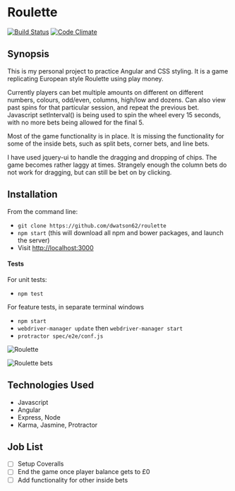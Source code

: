 Roulette
=======================

[![Build Status](https://travis-ci.org/dwatson62/roulette.svg?branch=master)](https://travis-ci.org/dwatson62/roulette) [![Code Climate](https://codeclimate.com/github/dwatson62/roulette/badges/gpa.svg)](https://codeclimate.com/github/dwatson62/roulette)

## Synopsis

This is my personal project to practice Angular and CSS styling. It is a game replicating European style Roulette using play money.

Currently players can bet multiple amounts on different on different numbers, colours, odd/even, columns, high/low and dozens. Can also view past spins for that particular session, and repeat the previous bet. Javascript setInterval() is being used to spin the wheel every 15 seconds, with no more bets being allowed for the final 5.

Most of the game functionality is in place. It is missing the functionality for some of the inside bets, such as split bets, corner bets, and line bets.

I have used jquery-ui to handle the dragging and dropping of chips. The game becomes rather laggy at times. Strangely enough the column bets do not work for dragging, but can still be bet on by clicking.

## Installation

From the command line:

- ``` git clone https://github.com/dwatson62/roulette ```
- ``` npm start ``` (this will download all npm and bower packages, and launch the server)
- Visit [http://localhost:3000](http://localhost:3000)

#### Tests

For unit tests:

- ``` npm test ```

For feature tests, in separate terminal windows

- ``` npm start ```
- ``` webdriver-manager update ``` then ``` webdriver-manager start ```
- ``` protractor spec/e2e/conf.js ```

![Roulette](http://gamesofroulette.com/img/pictures/roulette-rules/european-roulette-table.gif)

![Roulette bets](http://bestroulette.net/wp-content/uploads/2009/12/types-of-roulette-bets.gif)

## Technologies Used

- Javascript
- Angular
- Express, Node
- Karma, Jasmine, Protractor

## Job List

- [ ] Setup Coveralls
- [ ] End the game once player balance gets to £0
- [ ] Add functionality for other inside bets
